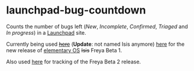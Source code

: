 launchpad-bug-countdown
=======================

Counts the number of bugs left (*New*, *Incomplete*, *Confirmed*, *Triaged* and *In progress*) in a
[Launchpad](https://launchpad.net) site.

Currently being used [~~here~~](http://isisisreleasedyet.com/)
(**Update**: not named Isis anymore) [here](http://isfreyareleasedyet.com/)
for the new release of [elementary OS](http://elementaryos.org/) ~~Isis~~ Freya Beta 1.

Also used [here](http://elementarybugs.org/) for tracking of the Freya Beta 2 release.

